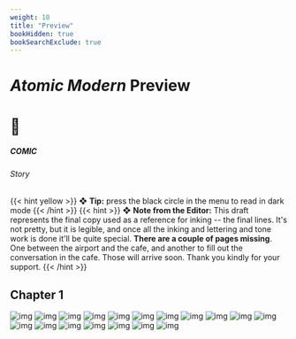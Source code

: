 ```yaml
---
weight: 10
title: "Preview"
bookHidden: true
bookSearchExclude: true
---
```

<style>
.markdown a {
color: var(--color-orange);
}
.markdown a:visited {
color: var(--color-orange);
}
</style>

<div id="headerbox">
  <h1 class="title"><i>Atomic Modern</i> Preview</h1>
  <h1 class="emoji">🚏</h1>
</div>

<h5 span class="tag gray"> COMIC </h5>
<h6 span class="sitetag">Story</h6>

{{< hint yellow >}}
❖ **Tip:** press the black circle in the menu to read in dark mode
{{< /hint >}}
{{< hint >}}
❖ **Note from the Editor:**
This draft represents the final copy used as a reference for inking -- the final lines. It's not pretty, but it is legible, and once all the inking and lettering and tone work is done it'll be quite special. **There are a couple of pages missing**. One between the airport and the cafe, and another to fill out the conversation in the cafe. Those will arrive soon. Thank you kindly for your support.
{{< /hint >}}

## Chapter 1

![img](/images/comics/drafts/Cover.jpg)
![img](/images/comics/drafts/1.jpg)
![img](/images/comics/drafts/2.jpg)
![img](/images/comics/drafts/3.jpg)
![img](/images/comics/drafts/4.jpg)
![img](/images/comics/drafts/5.jpg)
![img](/images/comics/drafts/6.jpg)
![img](/images/comics/drafts/7.jpg)
![img](/images/comics/drafts/8.jpg)
![img](/images/comics/drafts/9.jpg)
![img](/images/comics/drafts/10.jpg)
![img](/images/comics/drafts/11.jpg)
![img](/images/comics/drafts/12.jpg)
![img](/images/comics/drafts/13.jpg)
![img](/images/comics/drafts/14.jpg)
![img](/images/comics/drafts/15.jpg)
![img](/images/comics/drafts/16.jpg)
![img](/images/comics/drafts/17.jpg)
